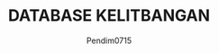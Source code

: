 ---
author: Pendim0715
title: "DATABASE KELITBANGAN"
thumbnail: /Aplikasi-Balitbang/thumbnails/database-kelitbangan.png
eurl: https://database-litbang.kalbarprov.go.id/
---